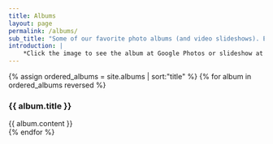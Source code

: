 ```yaml
---
title: Albums
layout: page
permalink: /albums/
sub_title: "Some of our favorite photo albums (and video slideshows). Enjoy!"
introduction: |
    *Click the image to see the album at Google Photos or slideshow at YouTube.*
---
```


<div class="entries-grid">
  {% assign ordered_albums = site.albums | sort:"title" %}
  {% for album in ordered_albums reversed %}
    <div class="album">
      <h3>{{ album.title }}</h3>
      {{ album.content }}
    </div>
  {% endfor %}
</div>
